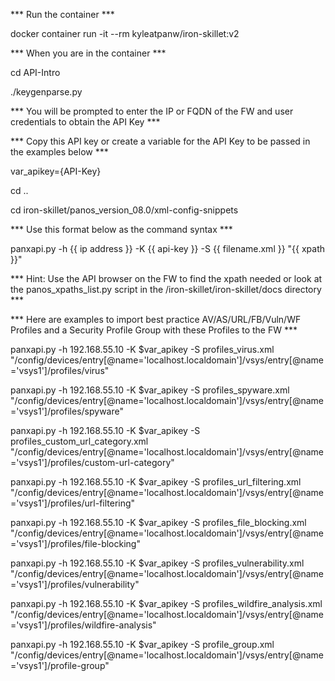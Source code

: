*** Run the container ***

docker container run -it --rm kyleatpanw/iron-skillet:v2

*** When you are in the container ***

cd API-Intro

./keygenparse.py 

*** You will be prompted to enter the IP or FQDN of the FW and user credentials to obtain the API Key ***

*** Copy this API key or create a variable for the API Key to be passed in the examples below ***

var_apikey={API-Key}

cd ..

cd iron-skillet/panos_version_08.0/xml-config-snippets

*** Use this format below as the command syntax ***

panxapi.py -h {{ ip address }} -K {{ api-key }} -S {{ filename.xml }} "{{ xpath }}"

*** Hint: Use the API browser on the FW to find the xpath needed or look at the panos_xpaths_list.py script in the /iron-skillet/iron-skillet/docs directory ***

*** Here are examples to import best practice AV/AS/URL/FB/Vuln/WF Profiles and a Security Profile Group with these Profiles to the FW ***

panxapi.py -h 192.168.55.10 -K $var_apikey -S profiles_virus.xml "/config/devices/entry[@name='localhost.localdomain']/vsys/entry[@name='vsys1']/profiles/virus"

panxapi.py -h 192.168.55.10 -K $var_apikey -S profiles_spyware.xml "/config/devices/entry[@name='localhost.localdomain']/vsys/entry[@name='vsys1']/profiles/spyware"

panxapi.py -h 192.168.55.10 -K $var_apikey -S profiles_custom_url_category.xml "/config/devices/entry[@name='localhost.localdomain']/vsys/entry[@name='vsys1']/profiles/custom-url-category"

panxapi.py -h 192.168.55.10 -K $var_apikey -S profiles_url_filtering.xml "/config/devices/entry[@name='localhost.localdomain']/vsys/entry[@name='vsys1']/profiles/url-filtering"

panxapi.py -h 192.168.55.10 -K $var_apikey -S profiles_file_blocking.xml "/config/devices/entry[@name='localhost.localdomain']/vsys/entry[@name='vsys1']/profiles/file-blocking"

panxapi.py -h 192.168.55.10 -K $var_apikey -S profiles_vulnerability.xml "/config/devices/entry[@name='localhost.localdomain']/vsys/entry[@name='vsys1']/profiles/vulnerability"

panxapi.py -h 192.168.55.10 -K $var_apikey -S profiles_wildfire_analysis.xml "/config/devices/entry[@name='localhost.localdomain']/vsys/entry[@name='vsys1']/profiles/wildfire-analysis"

panxapi.py -h 192.168.55.10 -K $var_apikey -S profile_group.xml "/config/devices/entry[@name='localhost.localdomain']/vsys/entry[@name='vsys1']/profile-group"
